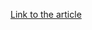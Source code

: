 [Link to the article](https://www.mcafee.com/blogs/other-blogs/mcafee-labs/ripple20-critical-vulnerabilities-detection-logic-and-signatures/)
